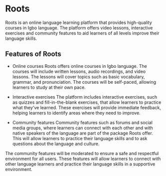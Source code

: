 # Roots
Roots is an online language learning platform that provides high-quality courses in Igbo language.
The platform offers video lessons, interactive exercises and community features to aid learners of all levels improve their language skills.

## Features of Roots

- Online courses
Roots offers online courses in Igbo language. The courses will include written lessons, audio recordings, and video lessons. 
The lessons will cover topics such as basic vocabulary, grammar, and pronunciation. The courses will be self-paced, allowing learners to study at their own pace.

- Interactive exercises
The platform includes interactive exercises, such as quizzes and fill-in-the-blank exercises, that allow learners to practice what they've learned. 
These exercises will provide immediate feedback, helping learners to identify areas where they need to improve.

- Community features
Community features such as forums and social media groups, where learners can connect with each other and with native speakers of the language are part of the package Roots offer. This will allow learners to practice their language skills and to ask questions about the language and culture. 

The community features will be moderated to ensure a safe and respectful environment for all users. These features will allow learners to connect with other language learners and practice their language skills in a supportive environment.


